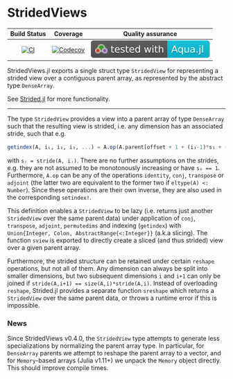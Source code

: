 # StridedViews

| **Build Status** | **Coverage** | **Quality assurance** |
|:----------------:|:------------:|:---------------------:|
| [![CI][ci-img]][ci-url] | [![Codecov][codecov-img]][codecov-url] | [![Aqua QA][aqua-img]][aqua-url] |

[ci-img]:
    https://github.com/Jutho/StridedViews.jl/actions/workflows/CI.yml/badge.svg?branch=main
[ci-url]:
    https://github.com/Jutho/StridedViews.jl/actions/workflows/CI.yml?query=branch%3Amain

[codecov-img]: https://codecov.io/gh/Jutho/StridedViews.jl/branch/main/graph/badge.svg
[codecov-url]: https://codecov.io/gh/Jutho/StridedViews.jl

[aqua-img]: https://raw.githubusercontent.com/JuliaTesting/Aqua.jl/master/badge.svg
[aqua-url]: https://github.com/JuliaTesting/Aqua.jl

<!-- [genie-img]: https://shields.io/endpoint?url=https://pkgs.genieframework.com/api/v1/badge/Strided
[genie-url]: https://pkgs.genieframework.com?packages=Strided
 -->
<!-- [![PkgEval](https://JuliaCI.github.io/NanosoldierReports/pkgeval_badges/S/StridedViews.svg)](https://JuliaCI.github.io/NanosoldierReports/pkgeval_badges/report.html) -->

StridedViews.jl exports a single struct type `StridedView` for representing a strided view
over a contiguous parent array, as represented by the abstract type `DenseArray`.

See [Strided.jl](http://github.com/Jutho/Strided.jl) for more functionality.

---

The type `StridedView` provides a view into a parent array of type `DenseArray` such that
the resulting view is strided, i.e. any dimension has an associated stride, such that e.g.
```julia
getindex(A, i₁, i₂, i₃, ...) = A.op(A.parent[offset + 1 + (i₁-1)*s₁ + (i₂-1)*s₂ + (i₃-1)*s₃ + ...])
```
with `sⱼ = stride(A, iⱼ)`. There are no further assumptions on the strides, e.g. they are
not assumed to be monotonously increasing or have `s₁ == 1`. Furthermore, `A.op` can be any
of the operations `identity`, `conj`, `transpose` or `adjoint` (the latter two are
equivalent to the former two if `eltype(A) <: Number`). Since these operations are their own
inverse, they are also used in the corresponding `setindex!`.

This definition enables a `StridedView` to be lazy (i.e. returns just another `StridedView`
over the same parent data) under application of `conj`, `transpose`, `adjoint`,
`permutedims` and indexing (`getindex`) with `Union{Integer, Colon,
AbstractRange{<:Integer}}` (a.k.a slicing). The function `sview` is exported to directly
create a sliced (and thus strided) view over a given parent array.

Furthermore, the strided structure can be retained under certain `reshape` operations, but
not all of them. Any dimension can always be split into smaller dimensions, but two
subsequent dimensions `i` and `i+1` can only be joined if `stride(A,i+1) ==
size(A,i)*stride(A,i)`. Instead of overloading `reshape`, Strided.jl provides a separate
function `sreshape` which returns a `StridedView` over the same parent data, or throws a
runtime error if this is impossible.

### News

Since StridedViews v0.4.0, the `StridedView` type attempts to generate less specializations
by normalizing the parent array type. In particular, for `DenseArray` parents we attempt to
reshape the parent array to a vector, and for `Memory`-based arrays (Julia v1.11+) we unpack
the `Memory` object directly. This should improve compile times.
